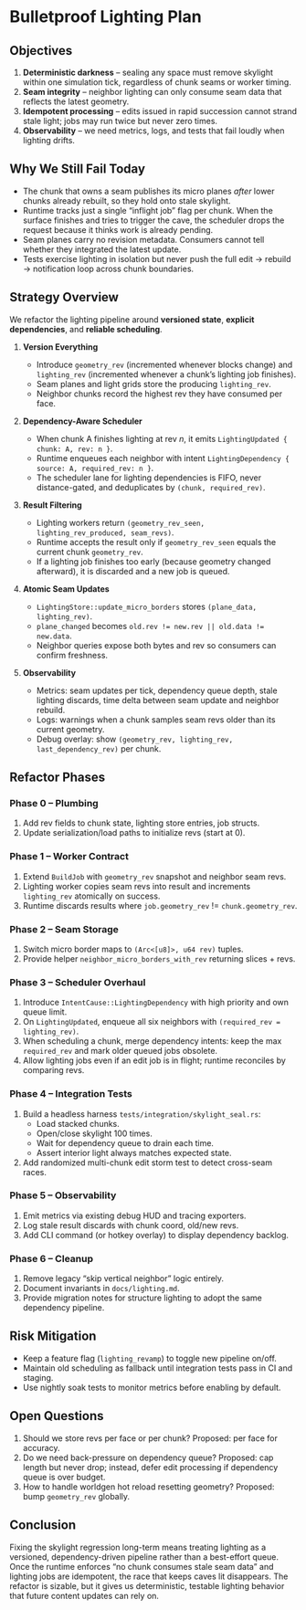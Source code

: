 # Bulletproof Lighting Plan

## Objectives

1. **Deterministic darkness** – sealing any space must remove skylight within one simulation tick, regardless of chunk seams or worker timing.
2. **Seam integrity** – neighbor lighting can only consume seam data that reflects the latest geometry.
3. **Idempotent processing** – edits issued in rapid succession cannot strand stale light; jobs may run twice but never zero times.
4. **Observability** – we need metrics, logs, and tests that fail loudly when lighting drifts.

## Why We Still Fail Today

- The chunk that owns a seam publishes its micro planes *after* lower chunks already rebuilt, so they hold onto stale skylight.
- Runtime tracks just a single “inflight job” flag per chunk. When the surface finishes and tries to trigger the cave, the scheduler drops the request because it thinks work is already pending.
- Seam planes carry no revision metadata. Consumers cannot tell whether they integrated the latest update.
- Tests exercise lighting in isolation but never push the full edit → rebuild → notification loop across chunk boundaries.

## Strategy Overview

We refactor the lighting pipeline around **versioned state**, **explicit dependencies**, and **reliable scheduling**.

1. **Version Everything**
   - Introduce `geometry_rev` (incremented whenever blocks change) and `lighting_rev` (incremented whenever a chunk’s lighting job finishes).
   - Seam planes and light grids store the producing `lighting_rev`.
   - Neighbor chunks record the highest rev they have consumed per face.

2. **Dependency-Aware Scheduler**
   - When chunk A finishes lighting at rev *n*, it emits `LightingUpdated { chunk: A, rev: n }`.
   - Runtime enqueues each neighbor with intent `LightingDependency { source: A, required_rev: n }`.
   - The scheduler lane for lighting dependencies is FIFO, never distance-gated, and deduplicates by `(chunk, required_rev)`.

3. **Result Filtering**
   - Lighting workers return `(geometry_rev_seen, lighting_rev_produced, seam_revs)`.
   - Runtime accepts the result only if `geometry_rev_seen` equals the current chunk `geometry_rev`.
   - If a lighting job finishes too early (because geometry changed afterward), it is discarded and a new job is queued.

4. **Atomic Seam Updates**
   - `LightingStore::update_micro_borders` stores `(plane_data, lighting_rev)`.
   - `plane_changed` becomes `old.rev != new.rev || old.data != new.data`.
   - Neighbor queries expose both bytes and rev so consumers can confirm freshness.

5. **Observability**
   - Metrics: seam updates per tick, dependency queue depth, stale lighting discards, time delta between seam update and neighbor rebuild.
   - Logs: warnings when a chunk samples seam revs older than its current geometry.
   - Debug overlay: show `(geometry_rev, lighting_rev, last_dependency_rev)` per chunk.

## Refactor Phases

### Phase 0 – Plumbing

1. Add rev fields to chunk state, lighting store entries, job structs.
2. Update serialization/load paths to initialize revs (start at 0).

### Phase 1 – Worker Contract

1. Extend `BuildJob` with `geometry_rev` snapshot and neighbor seam revs.
2. Lighting worker copies seam revs into result and increments `lighting_rev` atomically on success.
3. Runtime discards results where `job.geometry_rev` != `chunk.geometry_rev`.

### Phase 2 – Seam Storage

1. Switch micro border maps to `(Arc<[u8]>, u64 rev)` tuples.
2. Provide helper `neighbor_micro_borders_with_rev` returning slices + revs.

### Phase 3 – Scheduler Overhaul

1. Introduce `IntentCause::LightingDependency` with high priority and own queue limit.
2. On `LightingUpdated`, enqueue all six neighbors with `(required_rev = lighting_rev)`.
3. When scheduling a chunk, merge dependency intents: keep the max `required_rev` and mark older queued jobs obsolete.
4. Allow lighting jobs even if an edit job is in flight; runtime reconciles by comparing revs.

### Phase 4 – Integration Tests

1. Build a headless harness `tests/integration/skylight_seal.rs`:
   - Load stacked chunks.
   - Open/close skylight 100 times.
   - Wait for dependency queue to drain each time.
   - Assert interior light always matches expected state.
2. Add randomized multi-chunk edit storm test to detect cross-seam races.

### Phase 5 – Observability

1. Emit metrics via existing debug HUD and tracing exporters.
2. Log stale result discards with chunk coord, old/new revs.
3. Add CLI command (or hotkey overlay) to display dependency backlog.

### Phase 6 – Cleanup

1. Remove legacy “skip vertical neighbor” logic entirely.
2. Document invariants in `docs/lighting.md`.
3. Provide migration notes for structure lighting to adopt the same dependency pipeline.

## Risk Mitigation

- Keep a feature flag (`lighting_revamp`) to toggle new pipeline on/off.
- Maintain old scheduling as fallback until integration tests pass in CI and staging.
- Use nightly soak tests to monitor metrics before enabling by default.

## Open Questions

1. Should we store revs per face or per chunk? Proposed: per face for accuracy.
2. Do we need back-pressure on dependency queue? Proposed: cap length but never drop; instead, defer edit processing if dependency queue is over budget.
3. How to handle worldgen hot reload resetting geometry? Proposed: bump `geometry_rev` globally.

## Conclusion

Fixing the skylight regression long-term means treating lighting as a versioned, dependency-driven pipeline rather than a best-effort queue. Once the runtime enforces “no chunk consumes stale seam data” and lighting jobs are idempotent, the race that keeps caves lit disappears. The refactor is sizable, but it gives us deterministic, testable lighting behavior that future content updates can rely on.

